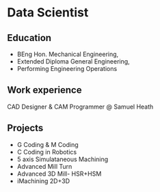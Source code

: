 # Data Scientist 
## Education 
- BEng Hon. Mechanical Engineering, 
- Extended Diploma General Engineering, 
- Performing Engineering Operations 

## Work experience 
CAD Designer & CAM Programmer @ Samuel Heath

## Projects 
- G Coding & M Coding
- C Coding in Robotics 
- 5 axis Simulataneous Machining
- Advanced Mill Turn
- Advanced 3D Mill- HSR+HSM
- iMachining 2D+3D
  
